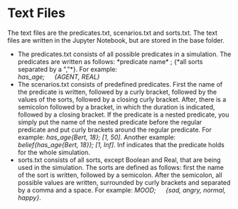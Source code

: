 
# Text Files

<p>
    The text files are the predicates.txt, scenarios.txt and sorts.txt. The text files are written in the Jupyter Notebook,
    but are stored in the base folder.<br>
    <ul>
    <li>The predicates.txt consists of all possible predicates in a simulation. The predicates are written as follows:
    *predicate name* ; {*all sorts separated by a ","*}. For example:<br> <em>has_age;   &emsp;     {AGENT, REAL}</em></li>
    <li>The scenarios.txt consists of predefined predicates. First the name of the predicate is written, followed by a
    curly bracket, followed by the values of the sorts, followed by a closing curly bracket. After, there is a semicolon
    followed by a bracket, in which the duration is indicated, followed by a closing bracket. If the predicate is a nested
    predicate, you simply put the name of the nested predicate before the regular predicate and put curly brackets around
    the regular predicate. For example: <em>has_age{Bert, 18}; [1, 50]</em>. Another example: <em>belief{has_age{Bert, 18}}; [1, Inf]</em>.
    Inf indicates that the predicate holds for the whole simulation.<br></li>
    <li>sorts.txt consists of all sorts, except Boolean and Real, that are being used in the simulation. The sorts are defined
    as follows: first the name of the sort is written, followed by a semicolon. After the semicolon, all possible values
    are written, surrounded by curly brackets and separated by a comma and a space. For example: <em>MOOD; &emsp; {sad, angry, normal, happy}</em>.
    </ul>
</p>
